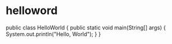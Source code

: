# helloword

public class HelloWorld { 
   public static void main(String[] args) { 
      System.out.println("Hello, World");
   }
}
